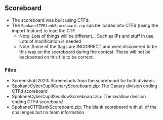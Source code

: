 ## Scoreboard
- The scoreboard was built using CTFd. 
- The `SpokaneCTFBlankScoreboard.zip` can be loaded into CTFd (using the import feature) to load the CTF. 
	- Note: Lots of things will be different... Such as IPs and stuff in use. Lots of modification is needed 
	- Note: Some of the flags are INCORRECT and were discovered to be this way on the scoreboard during the contest. These will not be backported on this file to be correct. 


### Files 
- Screenshots2020: Screenshots from the scoreboard for both divisons 
- SpokaneCyberCupIICanaryScoreboard.zip: The Canary division ending CTFd scoreboard 
- SpokaneCyberCupIISwallowScoreboard.zip: The swallow division ending CTFd scoreboard 
- SpokaneCTFBlankScoreboard.zip: The blank scoreboard with all of the challenges but no team information